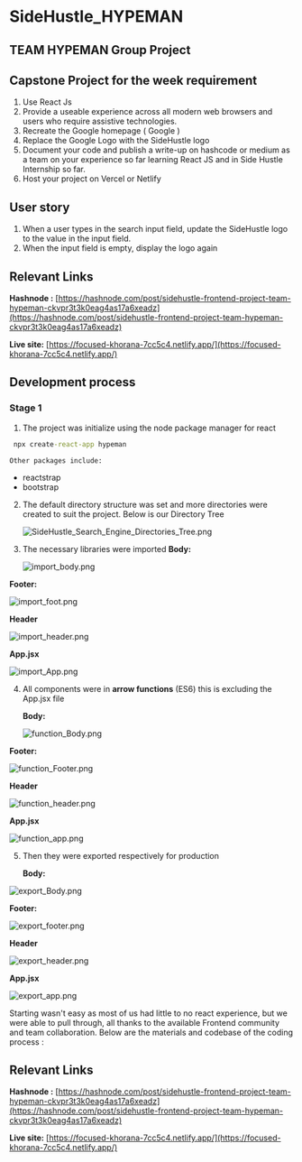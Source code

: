 # SideHustle_HYPEMAN

## TEAM HYPEMAN Group Project

## Capstone Project for the week requirement
1. Use React Js
2. Provide a useable experience across all modern web browsers and users who require
assistive technologies.
3. Recreate the Google homepage ( Google )
4. Replace the Google Logo with the SideHustle logo
3. Document your code and publish a write-up on hashcode or medium as a team on your
experience so far learning React JS and in Side Hustle Internship so far.
6. Host your project on Vercel or Netlify

## User story
1. When a user types in the search input field, update the SideHustle logo to the value in
the input field.
2. When the input field is empty, display the logo again

 ## Relevant Links

**Hashnode :**  [https://hashnode.com/post/sidehustle-frontend-project-team-hypeman-ckvpr3t3k0eag4as17a6xeadz](https://hashnode.com/post/sidehustle-frontend-project-team-hypeman-ckvpr3t3k0eag4as17a6xeadz)

**Live site:**  [https://focused-khorana-7cc5c4.netlify.app/](https://focused-khorana-7cc5c4.netlify.app/) 

## Development process

### Stage 1

1. The project was initialize using the node package manager for react

 ```cmd
  npx create-react-app hypeman
 ``` 
    Other packages include:
    
 - reactstrap
 - bootstrap

2. The default directory structure was set and more directories were created to suit the project. Below is our Directory Tree
 
   ![SideHustle_Search_Engine_Directories_Tree.png](https://cdn.hashnode.com/res/hashnode/image/upload/v1636335080195/ySXATP-3T.png)

3. The necessary libraries were imported
   **Body:**
  
    ![import_body.png](https://cdn.hashnode.com/res/hashnode/image/upload/v1636356533014/fnfNWq4r8.png)

  **Footer:**
 
 ![import_foot.png](https://cdn.hashnode.com/res/hashnode/image/upload/v1636356572284/0NjTFrbfy.png)

  **Header**
  
  ![import_header.png](https://cdn.hashnode.com/res/hashnode/image/upload/v1636356618744/ZRgjn-cC-.png)

  **App.jsx**

 ![import_App.png](https://cdn.hashnode.com/res/hashnode/image/upload/v1636356664960/WX9imrz_H.png)

4. All components were in **arrow functions** (ES6) this is excluding the App.jsx file
   
     **Body:**
  
    ![function_Body.png](https://cdn.hashnode.com/res/hashnode/image/upload/v1636357762888/kgKPKDv_p.png)

  **Footer:**
 
 
   ![function_Footer.png](https://cdn.hashnode.com/res/hashnode/image/upload/v1636357793803/elqTl5pLQ.png)

  **Header**
  
  
   ![function_header.png](https://cdn.hashnode.com/res/hashnode/image/upload/v1636357825303/JwSMGV9hQ.png)

  **App.jsx**

 
   ![function_app.png](https://cdn.hashnode.com/res/hashnode/image/upload/v1636357848176/ccaptCEZI.png)
 
5. Then they were exported respectively for production
   
     **Body:**
  
    
 ![export_Body.png](https://cdn.hashnode.com/res/hashnode/image/upload/v1636359787125/6s9pFnN1v.png)

  **Footer:**
 
 

 ![export_footer.png](https://cdn.hashnode.com/res/hashnode/image/upload/v1636359814068/ClLABt8Bf.png)

  **Header**
  
  

 ![export_header.png](https://cdn.hashnode.com/res/hashnode/image/upload/v1636359843407/63bspLc5h.png)

  **App.jsx**

 
 ![export_app.png](https://cdn.hashnode.com/res/hashnode/image/upload/v1636359868531/1oxO_P-eA.png)

 Starting wasn't easy as most of us had little to no react experience, but we were able to pull through, all thanks to the available Frontend community and team collaboration. Below are the materials and codebase of the coding process :

 ## Relevant Links

**Hashnode :**  [https://hashnode.com/post/sidehustle-frontend-project-team-hypeman-ckvpr3t3k0eag4as17a6xeadz](https://hashnode.com/post/sidehustle-frontend-project-team-hypeman-ckvpr3t3k0eag4as17a6xeadz)

**Live site:**  [https://focused-khorana-7cc5c4.netlify.app/](https://focused-khorana-7cc5c4.netlify.app/) 